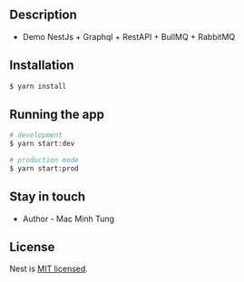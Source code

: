 
## Description

  * Demo NestJs + Graphql + RestAPI + BullMQ + RabbitMQ

## Installation

```bash
$ yarn install
```

## Running the app

```bash
# development
$ yarn start:dev

# production mode
$ yarn start:prod
```

## Stay in touch

- Author - Mac Minh Tung

## License

Nest is [MIT licensed](LICENSE).
